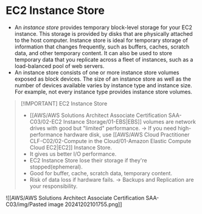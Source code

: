 # EC2 Instance Store
- An _instance store_ provides temporary block-level storage for your EC2 instance. This storage is provided by disks that are physically attached to the host computer. Instance store is ideal for temporary storage of information that changes frequently, such as buffers, caches, scratch data, and other temporary content. It can also be used to store temporary data that you replicate across a fleet of instances, such as a load-balanced pool of web servers.
- An instance store consists of one or more instance store volumes exposed as block devices. The size of an instance store as well as the number of devices available varies by instance type and instance size. For example, not every instance type provides instance store volumes. 

> [!IMPORTANT] EC2 Instance Store
> - [[AWS/AWS Solutions Architect Associate Certification SAA-C03/02-EC2 Instance Storage/01-EBS|EBS]] volumes are network drives with good but "limited" performance. -> If you need high-performance hardware disk, use [[AWS/AWS Cloud Practitioner CLF-C02/02-Compute in the Cloud/01-Amazon Elastic Compute Cloud EC2|EC2]] Instance Store.
> - It gives us better I/O performance.
> - EC2 Instance Store lose their storage if they're stopped(ephemeral).
> - Good for buffer, cache, scratch data, temporary content.
> - Risk of data loss if hardware fails. -> Backups and Replication are your responsibility.

![[AWS/AWS Solutions Architect Associate Certification SAA-C03/img/Pasted image 20241202101755.png]]